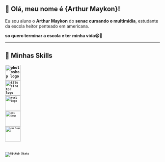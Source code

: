 ## 💜 Olá, meu nome é {Arthur Maykon}!

Eu sou aluno o <b>Arthur Maykon</b> do <b>senac cursando o multimidia</b>, estudante da escola heitor penteado em americana.<p> <b>so quero terminar a escola e ter minha vida😫🥱 


---

## 🚀 Minhas Skills
<code><img src="https://skillicons.dev/icons?i=photoshop" height="50" alt="photoshop logo" />
<code><img src="https://skillicons.dev/icons?i=illustrator" height="50" alt="illustrator logo" />
<code><img src="https://skillicons.dev/icons?i=html" height="50" alt="html logo" />
<code><img src="https://skillicons.dev/icons?i=css" height="50" alt="css logo" />
<code><img src="https://skillicons.dev/icons?i=robloxstudio" height="50" alt="css logo" />



![GitHub Stats](https://github-readme-stats.vercel.app/api?username=arthur&show_icons=true&theme=blue_navy)</code>

